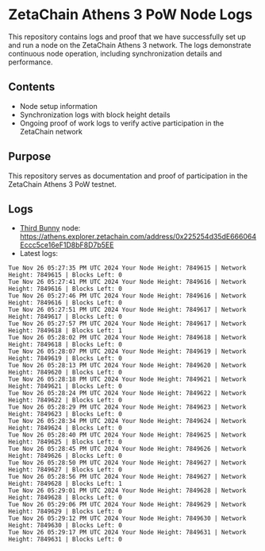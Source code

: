 # ZetaChain Athens 3 PoW Node Logs
This repository contains logs and proof that we have successfully set up and run a node on the ZetaChain Athens 3 network. The logs demonstrate continuous node operation, including synchronization details and performance.

## Contents
- Node setup information
- Synchronization logs with block height details
- Ongoing proof of work logs to verify active participation in the ZetaChain network

## Purpose
This repository serves as documentation and proof of participation in the ZetaChain Athens 3 PoW testnet.

## Logs

- [Third Bunny](https://thirdbunny.xyz/) node: https://athens.explorer.zetachain.com/address/0x225254d35dE666064Eccc5ce16eF1D8bF8D7b5EE
- Latest logs:
```
Tue Nov 26 05:27:35 PM UTC 2024 Your Node Height: 7849615 | Network Height: 7849615 | Blocks Left: 0
Tue Nov 26 05:27:41 PM UTC 2024 Your Node Height: 7849616 | Network Height: 7849616 | Blocks Left: 0
Tue Nov 26 05:27:46 PM UTC 2024 Your Node Height: 7849616 | Network Height: 7849616 | Blocks Left: 0
Tue Nov 26 05:27:51 PM UTC 2024 Your Node Height: 7849617 | Network Height: 7849617 | Blocks Left: 0
Tue Nov 26 05:27:57 PM UTC 2024 Your Node Height: 7849617 | Network Height: 7849618 | Blocks Left: 1
Tue Nov 26 05:28:02 PM UTC 2024 Your Node Height: 7849618 | Network Height: 7849618 | Blocks Left: 0
Tue Nov 26 05:28:07 PM UTC 2024 Your Node Height: 7849619 | Network Height: 7849619 | Blocks Left: 0
Tue Nov 26 05:28:13 PM UTC 2024 Your Node Height: 7849620 | Network Height: 7849620 | Blocks Left: 0
Tue Nov 26 05:28:18 PM UTC 2024 Your Node Height: 7849621 | Network Height: 7849621 | Blocks Left: 0
Tue Nov 26 05:28:24 PM UTC 2024 Your Node Height: 7849622 | Network Height: 7849622 | Blocks Left: 0
Tue Nov 26 05:28:29 PM UTC 2024 Your Node Height: 7849623 | Network Height: 7849623 | Blocks Left: 0
Tue Nov 26 05:28:34 PM UTC 2024 Your Node Height: 7849624 | Network Height: 7849624 | Blocks Left: 0
Tue Nov 26 05:28:40 PM UTC 2024 Your Node Height: 7849625 | Network Height: 7849625 | Blocks Left: 0
Tue Nov 26 05:28:45 PM UTC 2024 Your Node Height: 7849626 | Network Height: 7849626 | Blocks Left: 0
Tue Nov 26 05:28:50 PM UTC 2024 Your Node Height: 7849627 | Network Height: 7849627 | Blocks Left: 0
Tue Nov 26 05:28:56 PM UTC 2024 Your Node Height: 7849627 | Network Height: 7849628 | Blocks Left: 1
Tue Nov 26 05:29:01 PM UTC 2024 Your Node Height: 7849628 | Network Height: 7849628 | Blocks Left: 0
Tue Nov 26 05:29:06 PM UTC 2024 Your Node Height: 7849629 | Network Height: 7849629 | Blocks Left: 0
Tue Nov 26 05:29:12 PM UTC 2024 Your Node Height: 7849630 | Network Height: 7849630 | Blocks Left: 0
Tue Nov 26 05:29:17 PM UTC 2024 Your Node Height: 7849631 | Network Height: 7849631 | Blocks Left: 0
```
